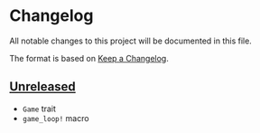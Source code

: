 # Changelog

All notable changes to this project will be documented in this file.

The format is based on [Keep a Changelog](https://keepachangelog.com/en/1.0.0/).


## [Unreleased]

* `Game` trait
* `game_loop!` macro

[Unreleased]: https://github.com/jcornaz/beancount_parser_2/compare/...HEAD
